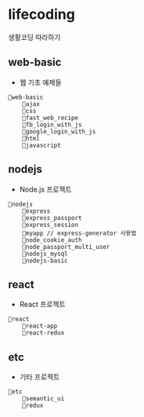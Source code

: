 # lifecoding

생활코딩 따라하기

## web-basic

- 웹 기초 예제들

```
📁web-basic
    📁ajax
    📁css
    📁fast_web_recipe
    📁fb_login_with_js
    📁google_login_with_js
    📁html
    📁javascript
```

## nodejs

- Node.js 프로젝트

```
📁nodejs
    📁express
    📁express_passport
    📁express_session
    📁myapp // express-generator 사용법
    📁node_cookie_auth
    📁node_passport_multi_user
    📁nodejs_mysql
    📁nodejs-basic
```

## react

- React 프로젝트

```
📁react
    📁react-app
    📁react-redux
```

## etc

- 기타 프로젝트

```
📁etc
    📁semantic_ui
    📁redux
```
